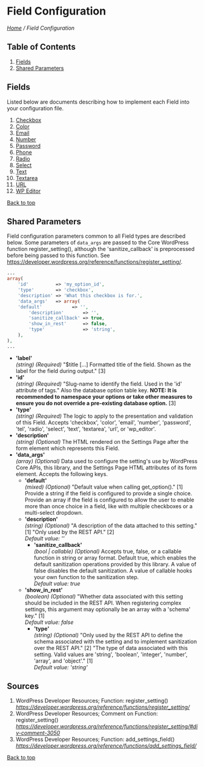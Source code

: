 # Field Configuration

*[Home](../README.md) / Field Configuration*

## Table of Contents

1. [Fields](#fields)
2. [Shared Parameters](#shared-parameters)

## Fields

Listed below are documents describing how to implement each Field into your configuration file.

1. [Checkbox](docs/fields/checkbox.md)
2. [Color](docs/fields/color.md)
3. [Email](docs/fields/email.md)
4. [Number](docs/fields/number.md)
5. [Password](docs/fields/password.md)
5. [Phone](docs/fields/phone.md)
6. [Radio](docs/fields/radio.md)
7. [Select](docs/fields/select.md)
8. [Text](docs/fields/text.md)
9. [Textarea](docs/fields/textarea.md)
10. [URL](docs/fields/url.md)
11. [WP Editor](docs/fields/wp-editor.md)

[Back to top](#field-configuration)

## Shared Parameters

Field configuration parameters common to all Field types are described below. Some parameters of `data_args` are passed to the Core WordPress function register_setting(), although the 'sanitize_callback' is preprocessed before being passed to this function. See https://developer.wordpress.org/reference/functions/register_setting/.

```php
...
array(
	'id'          => 'my_option_id',
	'type'        => 'checkbox',
	'description' => 'What this checkbox is for.',
	'data_args'   => array(
    'default'           => '',
		'description'       => '',
		'sanitize_callback' => true,
		'show_in_rest'      => false,
		'type'              => 'string',
	),
),
...
```

* __'label'__  
  *(string) (Required)*
  "$title [...] Formatted title of the field. Shown as the label for the field during output." [3]
* __'id'__  
  *(string) (Required)*
  "Slug-name to identify the field. Used in the 'id' attribute of tags." Also the database option table key. **NOTE: It is recommended to namespace your options or take other measures to ensure you do not override a pre-existing database option.** [3]
* __'type'__  
  *(string) (Required)*
  The logic to apply to the presentation and validation of this Field. Accepts 'checkbox', 'color', 'email', 'number', 'password', 'tel', 'radio', 'select', 'text', 'textarea', 'url', or 'wp_editor'.
* __'description'__  
  *(string) (Optional)*
  The HTML rendered on the Settings Page after the form element which represents this Field.
* __'data_args'__  
  *(array) (Optional)*
  Data used to configure the setting's use by WordPress Core APIs, this library, and the Settings Page HTML attributes of its form element. Accepts the following keys.
  * __'default'__  
      *(mixed) (Optional)*
      "Default value when calling get_option()." [1] Provide a string if the field is configured to provide a single choice. Provide an array if the field is configured to allow the user to enable more than once choice in a field, like with multiple checkboxes or a multi-select dropdown.  
  * __'description'__  
      *(string) (Optional)*
      "A description of the data attached to this setting." [1] "Only used by the REST API." [2]  
      *Default value: ''*
    * __'sanitize_callback'__  
      *(bool | callable) (Optional)*
      Accepts true, false, or a callable function in string or array format. Default true, which enables the default sanitization operations provided by this library. A value of false disables the default sanitization. A value of callable hooks your own function to the sanitization step.  
      *Default value: true*
  * __'show_in_rest'__  
      *(boolean) (Optional)*
      "Whether data associated with this setting should be included in the REST API. When registering complex settings, this argument may optionally be an array with a 'schema' key." [1]  
      *Default value: false*
    * __'type'__  
      *(string) (Optional)*
      "Only used by the REST API to define the schema associated with the setting and to implement sanitization over the REST API." [2] "The type of data associated with this setting. Valid values are 'string', 'boolean', 'integer', 'number', 'array', and 'object'." [1]  
      *Default value: 'string'*

## Sources

1. WordPress Developer Resources; Function: register_setting()  
   *https://developer.wordpress.org/reference/functions/register_setting/*
2. WordPress Developer Resources; Comment on Function: register_setting()  
   *https://developer.wordpress.org/reference/functions/register_setting/#div-comment-3050*
3. WordPress Developer Resources; Function: add_settings_field()  
   *https://developer.wordpress.org/reference/functions/add_settings_field/*

[Back to top](#field-configuration)
